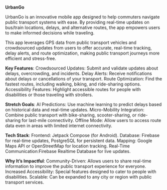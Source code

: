 **UrbanGo**

UrbanGo is an innovative mobile app designed to help commuters navigate public transport systems with ease. By providing real-time updates on bus/train locations, delays, and alternative routes, the app empowers users to make informed decisions while traveling.

This app leverages GPS data from public transport vehicles and crowdsourced updates from users to offer accurate, real-time tracking, delay alerts, and route optimization, making public transport journeys more efficient and stress-free.


**Key Features**:
Crowdsourced Updates: Submit and validate updates about delays, overcrowding, and incidents.
Delay Alerts: Receive notifications about delays or cancellations of your transport.
Route Optimization: Find the fastest routes, including walking, biking, and ride-sharing options.
Accessibility Features: Highlight accessible routes for people with disabilities or those traveling with strollers.


**Stretch Goals**:
AI Predictions: Use machine learning to predict delays based on historical data and real-time updates.
Micro-Mobility Integration: Combine public transport with bike-sharing, scooter-sharing, or ride-sharing for last-mile connectivity.
Offline Mode: Allow users to access route data even in areas with limited internet connectivity.


**Tech Stack**:
Frontend: Jetpack Compose (for Android).
Database: Firebase for real-time updates, PostgreSQL for persistent data.
Mapping: Google Maps API or OpenStreetMap for location tracking.
Real-Time Communication:Firebase Realtime Database for live updates.


**Why It’s Impactful**:
Community-Driven: Allows users to share real-time information to improve the public transport experience for everyone.
Increased Accessibility: Special features designed to cater to people with disabilities.
Scalable: Can be expanded to any city or region with public transport services.
